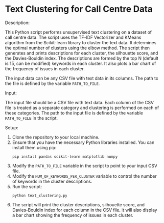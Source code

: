 # Text Clustering for Call Centre Data

Description:

This Python script performs unsupervised text clustering on a dataset of call centre data. The script uses the TF-IDF Vectorizer and KMeans algorithm from the Scikit-learn library to cluster the text data. It determines the optimal number of clusters using the elbow method. The script then generates and prints descriptions for each cluster, the silhouette score, and the Davies-Bouldin index. The descriptions are formed by the top N (default is 15, can be modified) keywords in each cluster. It also plots a bar chart of the frequency of issues in each cluster.

The input data can be any CSV file with text data in its columns. The path to the file is defined by the variable `PATH_TO_FILE`.

Input:

The input file should be a CSV file with text data. Each column of the CSV file is treated as a separate category and clustering is performed on each of these categories. The path to the input file is defined by the variable `PATH_TO_FILE` in the script.

Setup:

1. Clone the repository to your local machine.
2. Ensure that you have the necessary Python libraries installed. You can install them using pip:
   ```
   pip install pandas scikit-learn matplotlib numpy
   ```
3. Modify the `PATH_TO_FILE` variable in the script to point to your input CSV file.
4. Modify the `NUM_OF_KEYWORDS_PER_CLUSTER` variable to control the number of keywords in the cluster descriptions.
5. Run the script:
   ```
   python text_clustering.py
   ```
6. The script will print the cluster descriptions, silhouette score, and Davies-Bouldin index for each column in the CSV file. It will also display a bar chart showing the frequency of issues in each cluster.
